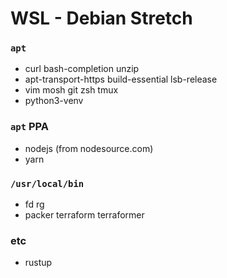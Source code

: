 WSL - Debian Stretch
========

### `apt`
- curl bash-completion unzip
- apt-transport-https build-essential lsb-release
- vim mosh git zsh tmux
- python3-venv

### `apt` PPA
- nodejs (from nodesource.com)
- yarn

### `/usr/local/bin`
- fd rg
- packer terraform terraformer

### etc
- rustup
